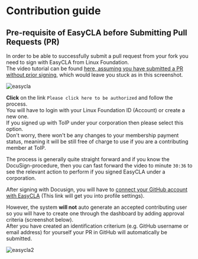 # Contribution guide


## Pre-requisite of EasyCLA before Submitting Pull Requests (PR)

In order to be able to successfully submit a pull request from your fork you need to sign with EasyCLA from Linux Foundation.  
The video tutorial can be found [here, assuming you have submitted a PR without prior signing](https://youtu.be/WV9AD9QvSCY?si=RmA4Y-Ttk9weLJlE&t=1428), which would leave you stuck as in this screenshot.


![easycla](https://github.com/Larissa-Health/tswg-trust-registry-protocol/assets/7843228/8c711fab-32cf-42b8-8f64-ee5e9b3ab01a)


**Click** on the link `Please click here to be authorized` and follow the process.  
You will have to login with your Linux Foundation ID (Account) or create a new one.  
If you signed up with ToIP under your corporation then please select this option.  
Don't worry, there won't be any changes to your membership payment status, meaning it will be still free of charge to use if you are a contributing member at ToIP.      

The process is generally quite straight forward and if you know the DocuSign-procedure, then you can fast forward the video to minute `30:36` to see the relevant action to perform if you signed EasyCLA under a corporation.  

After signing with Docusign, you will have to [connect your GitHub account with EasyCLA](https://openprofile.dev/edit/connected-accounts) (This link will get you into profile settings). 

However, the system **will not** auto generate an accepted contributing user so you will have to create one through the dashboard by adding approval criteria (screenshot below).  
After you have created an identification criterium (e.g. GitHub username or email address) for yourself your PR in GitHub will automatically be submitted.  

![easycla2](https://github.com/Larissa-Health/tswg-trust-registry-protocol/assets/7843228/639ab437-d3a7-4209-8133-acc25dfeddaf)
